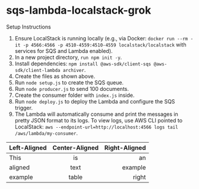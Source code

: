 # sqs-lambda-localstack-grok

Setup Instructions

1. Ensure LocalStack is running locally (e.g., via Docker: `docker run --rm -it -p 4566:4566 -p 4510-4559:4510-4559 localstack/localstack` with services for SQS and Lambda enabled).
1. In a new project directory, `run npm init -y`.
1. Install dependencies: `npm install @aws-sdk/client-sqs @aws-sdk/client-lambda archiver`.
1. Create the files as shown above.
1. Run `node setup.js` to create the SQS queue.
1. Run `node producer.js` to send 100 documents.
1. Create the consumer folder with `index.js` inside.
1. Run `node deploy.js` to deploy the Lambda and configure the SQS trigger.
1. The Lambda will automatically consume and print the messages in pretty JSON format to its logs. To view logs, use AWS CLI pointed to LocalStack: `aws --endpoint-url=http://localhost:4566 logs tail /aws/lambda/my-consumer`.


| Left-Aligned | Center-Aligned | Right-Aligned |
| :----------- |:--------------:| -------------:|
| This         | is             | an            |
| aligned      | text           | example       |
| example      | table          | right         |
